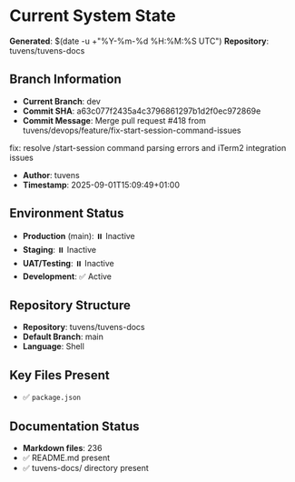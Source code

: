 # Current System State
**Generated**: $(date -u +"%Y-%m-%d %H:%M:%S UTC")
**Repository**: tuvens/tuvens-docs

## Branch Information
- **Current Branch**: dev
- **Commit SHA**: a63c077f2435a4c3796861297b1d2f0ec972869e
- **Commit Message**: Merge pull request #418 from tuvens/devops/feature/fix-start-session-command-issues

fix: resolve /start-session command parsing errors and iTerm2 integration issues
- **Author**: tuvens
- **Timestamp**: 2025-09-01T15:09:49+01:00

## Environment Status
- **Production** (main): ⏸️ Inactive
- **Staging**: ⏸️ Inactive
- **UAT/Testing**: ⏸️ Inactive
- **Development**: ✅ Active

## Repository Structure
- **Repository**: tuvens/tuvens-docs
- **Default Branch**: main
- **Language**: Shell

## Key Files Present
- ✅ `package.json`

## Documentation Status
- **Markdown files**: 236
- ✅ README.md present
- ✅ tuvens-docs/ directory present
